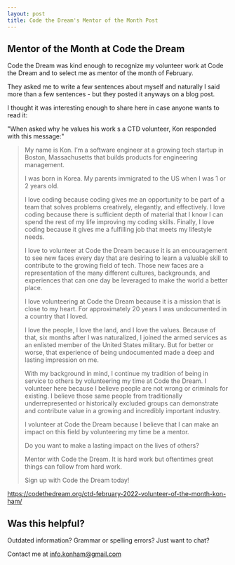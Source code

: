 ```yaml
---
layout: post
title: Code the Dream's Mentor of the Month Post
---
```

## Mentor of the Month at Code the Dream
Code the Dream was kind enough to recognize my volunteer work at Code the Dream and to select me as mentor of the month of February.

They asked me to write a few sentences about myself and naturally I said more than a few sentences - but they posted it anyways on a blog post.

I thought it was interesting enough to share here in case anyone wants to read it:

"When asked why he values his work s a CTD volunteer, Kon responded with this message:"

> My name is Kon. I’m a software engineer at a growing tech startup in
> Boston, Massachusetts that builds products for engineering management.
> 
> I was born in Korea. My parents immigrated to the US when I was 1 or 2
> years old.
> 
> I love coding because coding gives me an opportunity to be part of a
> team that solves problems creatively, elegantly, and effectively. I
> love coding because there is sufficient depth of material that I know
> I can spend the rest of my life improving my coding skills. Finally, I
> love coding because it gives me a fulfilling job that meets my
> lifestyle needs.
> 
> I love to volunteer at Code the Dream because it is an encouragement
> to see new faces every day that are desiring to learn a valuable skill
> to contribute to the growing field of tech. Those new faces are a
> representation of the many different cultures, backgrounds, and
> experiences that can one day be leveraged to make the world a better
> place.
> 
> I love volunteering at Code the Dream because it is a mission that is
> close to my heart. For approximately 20 years I was undocumented in a
> country that I loved.
> 
> I love the people, I love the land, and I love the values. Because of
> that, six months after I was naturalized, I joined the armed services
> as an enlisted member of the United States military. But for better or
> worse, that experience of being undocumented made a deep and lasting
> impression on me.
> 
> With my background in mind, I continue my tradition of being in
> service to others by volunteering my time at Code the Dream. I
> volunteer here because I believe people are not wrong or criminals for
> existing. I believe those same people from traditionally
> underrepresented or historically excluded groups can demonstrate and
> contribute value in a growing and incredibly important industry.
> 
> I volunteer at Code the Dream because I believe that I can make an
> impact on this field by volunteering my time be a mentor.
> 
> Do you want to make a lasting impact on the lives of others?
> 
> Mentor with Code the Dream. It is hard work but oftentimes great
> things can follow from hard work.
> 
> Sign up with Code the Dream today!

https://codethedream.org/ctd-february-2022-volunteer-of-the-month-kon-ham/

## Was this helpful?

Outdated information? Grammar or spelling errors? Just want to chat?

Contact me at [info.konham@gmail.com](mailto:info.konham@gmail.com)